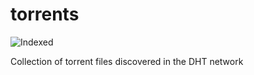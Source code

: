 torrents 
========
![Indexed](https://img.shields.io/badge/indexed-203064-blue)

Collection of torrent files discovered in the DHT network
